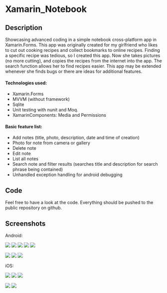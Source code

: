 # Xamarin_Notebook

## Description
Showcasing advanced coding in a simple notebook cross-platform app in Xamarin.Forms. This app was originally created for my girlfriend who likes to cut out cooking recipes and collect bookmarks to online recipes. Finding a specific recipe was tedious, so I created this app. Now she takes pictures (no more cutting), and copies the recipes from the internet into the app. The search function allows her to find recipes easier. This app may be extended whenever she finds bugs or there are ideas for additional features.

#### Technologies used:

* Xamarin.Forms
* MVVM (without framework)
* Sqlite
* Unit testing with nunit and Moq.
* XamarinComponents: Media and Permissions 

#### Basic feature list:

 * Add notes (title, photo, description, date and time of creation)
 * Photo for note from camera or gallery
 * Delete note
 * Edit note
 * List all notes
 * Search note and filter results (searches title and description for search phrase being contained)
 * Unhandled exception handling for android debugging

## Code
Feel free to have a look at the code. Everything should be pushed to the public repository on github.

## Screenshots

Android:

![](https://github.com/MPasadu/Xamarin_Notebook/blob/master/screenshots/Android_MainPage_Vertical.png?raw=true) ![](https://github.com/MPasadu/Xamarin_Notebook/blob/master/screenshots/Android_DetailPage_Vertical.png?raw=true) ![](https://github.com/MPasadu/Xamarin_Notebook/blob/master/screenshots/Android_SearchBar_Vertical.png?raw=true) ![](https://github.com/MPasadu/Xamarin_Notebook/blob/master/screenshots/Android_Delete_Vertical.png?raw=true) ![](https://github.com/MPasadu/Xamarin_Notebook/blob/master/screenshots/Android_Photo_Vertical.png?raw=true)

![](https://github.com/MPasadu/Xamarin_Notebook/blob/master/screenshots/Android_MainPage_Horizontal.png?raw=true) ![](https://github.com/MPasadu/Xamarin_Notebook/blob/master/screenshots/Android_DetailPage_Horizontal1.png?raw=true) ![](https://github.com/MPasadu/Xamarin_Notebook/blob/master/screenshots/Android_DetailPage_Horizontal2.png?raw=true)

iOS:

![](https://github.com/MPasadu/Xamarin_Notebook/blob/master/screenshots/IOS_MainPage_Vertical.png?raw=true) ![](https://github.com/MPasadu/Xamarin_Notebook/blob/master/screenshots/IOS_Delete_Vertical.png?raw=true) ![](https://github.com/MPasadu/Xamarin_Notebook/blob/master/screenshots/IOS_DetailPage_Vertical.png?raw=true)

![](https://github.com/MPasadu/Xamarin_Notebook/blob/master/screenshots/IOS_Search_Horizontal.png?raw=true) ![](https://github.com/MPasadu/Xamarin_Notebook/blob/master/screenshots/IOS_Photo_Horizontal.png?raw=true)
